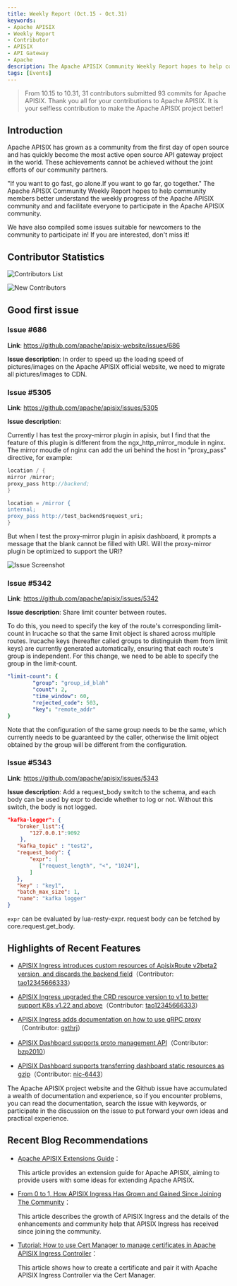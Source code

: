 ```yaml
---
title: Weekly Report (Oct.15 - Oct.31)
keywords:
- Apache APISIX
- Weekly Report
- Contributor
- APISIX
- API Gateway
- Apache
description: The Apache APISIX Community Weekly Report hopes to help community members better understand the weekly progress of the Apache APISIX community and and facilitate everyone to participate in the Apache APISIX community.
tags: [Events]
---
```


> From 10.15 to 10.31, 31 contributors submitted 93 commits for Apache APISIX. Thank you all for your contributions to Apache APISIX. It is your selfless contribution to make the Apache APISIX project better!

<!--truncate-->

## Introduction

Apache APISIX has grown as a community from the first day of open source and has quickly become the most active open source API gateway project in the world. These achievements cannot be achieved without the joint efforts of our community partners.

"If you want to go fast, go alone.If you want to go far, go together." The Apache APISIX Community Weekly Report hopes to help community members better understand the weekly progress of the Apache APISIX community and and facilitate everyone to participate in the Apache APISIX community.

We have also compiled some issues suitable for newcomers to the community to participate in! If you are interested, don't miss it!

## Contributor Statistics

![Contributors List](https://static.apiseven.com/202108/1635733917401-732f84d0-24a1-4c31-acea-4e45f5e56816.png)

![New Contributors](https://static.apiseven.com/202108/1635735281818-c6cb23ce-4242-44ee-a569-38a46b607253.31eng)

## Good first issue

### Issue #686

**Link**: https://github.com/apache/apisix-website/issues/686

**Issue description**: In order to speed up the loading speed of pictures/images on the Apache APISIX official website, we need to migrate all pictures/images to CDN.

### Issue #5305

**Link**: https://github.com/apache/apisix/issues/5305

**Issue description**:

Currently I has test the proxy-mirror plugin in apisix, but I find that the feature of this plugin is different from the ngx_http_mirror_module in nginx. The mirror moudle of nginx can add the uri behind the host in "proxy_pass" directive, for example:

```Groovy
location / {
mirror /mirror;
proxy_pass http://backend;
}

location = /mirror {
internal;
proxy_pass http://test_backend$request_uri;
}
```

But when I test the proxy-mirror plugin in apisix dashboard, it prompts a message that the blank cannot be filled with URI. Will the proxy-mirror plugin be optimized to support the URI?

![Issue Screenshot](https://static.apiseven.com/202108/1635734126653-8fe4c1e7-5b9a-4e78-b747-fb30cbae7f36.png)

### Issue #5342

**Link**: https://github.com/apache/apisix/issues/5342

**Issue description**: Share limit counter between routes.

To do this, you need to specify the key of the route's corresponding limit-count in lrucache so that the same limit object is shared across multiple routes. lrucache keys (hereafter called groups to distinguish them from limit keys) are currently generated automatically, ensuring that each route's group is independent. For this change, we need to be able to specify the group in the limit-count.

```yaml
"limit-count": {
        "group": "group_id_blah"
        "count": 2,
        "time_window": 60,
        "rejected_code": 503,
        "key": "remote_addr"
}
```

Note that the configuration of the same group needs to be the same, which currently needs to be guaranteed by the caller, otherwise the limit object obtained by the group will be different from the configuration.

### Issue #5343

**Link**: https://github.com/apache/apisix/issues/5343

**Issue description**: Add a request_body switch to the schema, and each body can be used by expr to decide whether to log or not. Without this switch, the body is not logged.

```json
"kafka-logger": {
   "broker_list":{
       "127.0.0.1":9092
    },
   "kafka_topic" : "test2",
   "request_body": {
       "expr": [
          ["request_length", "<", "1024"],
       ]
   },
   "key" : "key1",
   "batch_max_size": 1,
   "name": "kafka logger"
}
```

`expr` can be evaluated by lua-resty-expr. request body can be fetched by core.request.get_body.

## Highlights of Recent Features

- [APISIX Ingress introduces custom resources of ApisixRoute v2beta2 version, and discards the backend field](https://github.com/apache/apisix-ingress-controller/pull/698)（Contributor: [tao12345666333](https://github.com/tao12345666333)）

- [APISIX Ingress upgraded the CRD resource version to v1 to better support K8s v1.22 and above](https://github.com/apache/apisix-ingress-controller/pull/697)（Contributor: [tao12345666333](https://github.com/tao12345666333)）

- [APISIX Ingress adds documentation on how to use gRPC proxy](https://github.com/apache/apisix-ingress-controller/pull/699)（Contributor: [gxthrj](https://github.com/gxthrj)）

- [APISIX Dashboard supports proto management API](https://github.com/apache/apisix-dashboard/pull/2099)（Contributor: [bzp2010](https://github.com/bzp2010)）

- [APISIX Dashboard supports transferring dashboard static resources as gzip](https://github.com/apache/apisix-dashboard/pull/2178)（Contributor: [nic-6443](https://github.com/nic-6443)）

The Apache APISIX project website and the Github issue have accumulated a wealth of documentation and experience, so if you encounter problems, you can read the documentation, search the issue with keywords, or participate in the discussion on the issue to put forward your own ideas and practical experience.

## Recent Blog Recommendations

- [Apache APISIX Extensions Guide](http://apisix.apache.org/blog/2021/10/29/Extension-guide)：

  This article provides an extension guide for Apache APISIX, aiming to provide users with some ideas for extending Apache APISIX.

- [From 0 to 1, How APISIX Ingress Has Grown and Gained Since Joining The Community](https://apisix.apache.org/blog/2021/10/26/APISIX-Ingress/)：

  This article describes the growth of APISIX Ingress and the details of the enhancements and community help that APISIX Ingress has received since joining the community.

- [Tutorial: How to use Cert Manager to manage certificates in Apache APISIX Ingress Controller](https://apisix.apache.org/blog/2021/10/22/cert-manager-in-ingress/)：

  This article shows how to create a certificate and pair it with Apache APISIX Ingress Controller via the Cert Manager.

